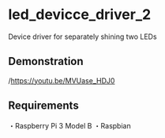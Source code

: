 # led_devicce_driver_2
Device driver for separately shining two LEDs

## Demonstration
/https://youtu.be/MVUase_HDJ0

## Requirements
・Raspberry Pi 3 Model B
 ・Raspbian
 
##
